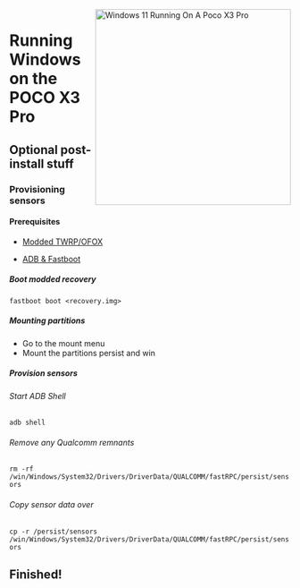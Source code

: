 <img align="right" src="https://github.com/wormstest/src_vayu_windows/blob/main/2Poco X3 Pro Windows.png" width="350" alt="Windows 11 Running On A Poco X3 Pro">


# Running Windows on the POCO X3 Pro

## Optional post-install stuff

### Provisioning sensors

#### Prerequisites

- [Modded TWRP/OFOX](../../../../releases/Recoveries)

- [ADB & Fastboot](https://developer.android.com/studio/releases/platform-tools)

##### Boot modded recovery

```fastboot boot <recovery.img>```

##### Mounting partitions

- Go to the mount menu
- Mount the partitions persist and win

##### Provision sensors

###### Start ADB Shell

```adb shell```

###### Remove any Qualcomm remnants

```rm -rf /win/Windows/System32/Drivers/DriverData/QUALCOMM/fastRPC/persist/sensors```

###### Copy sensor data over

```cp -r /persist/sensors /win/Windows/System32/Drivers/DriverData/QUALCOMM/fastRPC/persist/sensors```

## Finished!
